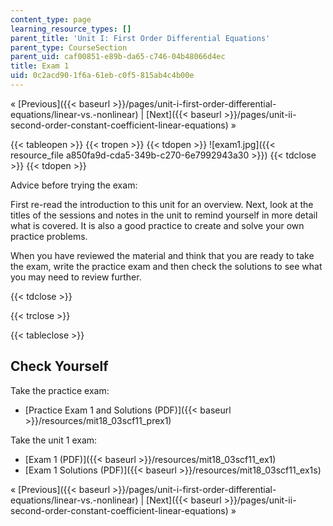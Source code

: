 ```yaml
---
content_type: page
learning_resource_types: []
parent_title: 'Unit I: First Order Differential Equations'
parent_type: CourseSection
parent_uid: caf00851-e89b-da65-c746-04b48066d4ec
title: Exam 1
uid: 0c2acd90-1f6a-61eb-c0f5-815ab4c4b00e
---
```


« [Previous]({{< baseurl >}}/pages/unit-i-first-order-differential-equations/linear-vs.-nonlinear) | [Next]({{< baseurl >}}/pages/unit-ii-second-order-constant-coefficient-linear-equations) »

{{< tableopen >}}
{{< tropen >}}
{{< tdopen >}}
![exam1.jpg]({{< resource_file a850fa9d-cda5-349b-c270-6e7992943a30 >}})
{{< tdclose >}}
{{< tdopen >}}


Advice before trying the exam:

First re-read the introduction to this unit for an overview. Next, look at the titles of the sessions and notes in the unit to remind yourself in more detail what is covered. It is also a good practice to create and solve your own practice problems.

When you have reviewed the material and think that you are ready to take the exam, write the practice exam and then check the solutions to see what you may need to review further.


{{< tdclose >}}

{{< trclose >}}

{{< tableclose >}}

Check Yourself
--------------

Take the practice exam:

*   [Practice Exam 1 and Solutions (PDF)]({{< baseurl >}}/resources/mit18_03scf11_prex1)

Take the unit 1 exam:

*   [Exam 1 (PDF)]({{< baseurl >}}/resources/mit18_03scf11_ex1)
*   [Exam 1 Solutions (PDF)]({{< baseurl >}}/resources/mit18_03scf11_ex1s)

« [Previous]({{< baseurl >}}/pages/unit-i-first-order-differential-equations/linear-vs.-nonlinear) | [Next]({{< baseurl >}}/pages/unit-ii-second-order-constant-coefficient-linear-equations) »